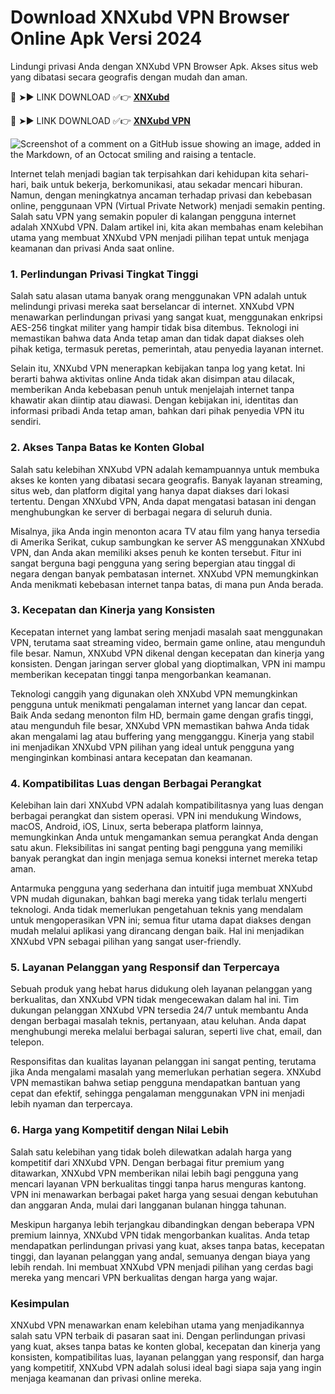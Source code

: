 # Download XNXubd VPN Browser Online Apk Versi 2024
Lindungi privasi Anda dengan XNXubd VPN Browser Apk. Akses situs web yang dibatasi secara geografis dengan mudah dan aman.

🔴 ➤► LINK DOWNLOAD ✅👉 **[XNXubd](https://xnxubd-vpn-browser-apk.kkpbalikpapan.id/)**

🔴 ➤► LINK DOWNLOAD ✅👉 **[XNXubd VPN](https://xnxubd-vpn-browser-apk.kkpbalikpapan.id/)**

![Screenshot of a comment on a GitHub issue showing an image, added in the Markdown, of an Octocat smiling and raising a tentacle.](https://xnxubd-vpn-browser-apk.kkpbalikpapan.id/wp-content/uploads/2024/08/XNXubd-VPN-Browser-Apk.webp)

Internet telah menjadi bagian tak terpisahkan dari kehidupan kita sehari-hari, baik untuk bekerja, berkomunikasi, atau sekadar mencari hiburan. Namun, dengan meningkatnya ancaman terhadap privasi dan kebebasan online, penggunaan VPN (Virtual Private Network) menjadi semakin penting. Salah satu VPN yang semakin populer di kalangan pengguna internet adalah XNXubd VPN. Dalam artikel ini, kita akan membahas enam kelebihan utama yang membuat XNXubd VPN menjadi pilihan tepat untuk menjaga keamanan dan privasi Anda saat online.

### 1. Perlindungan Privasi Tingkat Tinggi

Salah satu alasan utama banyak orang menggunakan VPN adalah untuk melindungi privasi mereka saat berselancar di internet. XNXubd VPN menawarkan perlindungan privasi yang sangat kuat, menggunakan enkripsi AES-256 tingkat militer yang hampir tidak bisa ditembus. Teknologi ini memastikan bahwa data Anda tetap aman dan tidak dapat diakses oleh pihak ketiga, termasuk peretas, pemerintah, atau penyedia layanan internet.

Selain itu, XNXubd VPN menerapkan kebijakan tanpa log yang ketat. Ini berarti bahwa aktivitas online Anda tidak akan disimpan atau dilacak, memberikan Anda kebebasan penuh untuk menjelajah internet tanpa khawatir akan diintip atau diawasi. Dengan kebijakan ini, identitas dan informasi pribadi Anda tetap aman, bahkan dari pihak penyedia VPN itu sendiri.

### 2. Akses Tanpa Batas ke Konten Global

Salah satu kelebihan XNXubd VPN adalah kemampuannya untuk membuka akses ke konten yang dibatasi secara geografis. Banyak layanan streaming, situs web, dan platform digital yang hanya dapat diakses dari lokasi tertentu. Dengan XNXubd VPN, Anda dapat mengatasi batasan ini dengan menghubungkan ke server di berbagai negara di seluruh dunia.

Misalnya, jika Anda ingin menonton acara TV atau film yang hanya tersedia di Amerika Serikat, cukup sambungkan ke server AS menggunakan XNXubd VPN, dan Anda akan memiliki akses penuh ke konten tersebut. Fitur ini sangat berguna bagi pengguna yang sering bepergian atau tinggal di negara dengan banyak pembatasan internet. XNXubd VPN memungkinkan Anda menikmati kebebasan internet tanpa batas, di mana pun Anda berada.

### 3. Kecepatan dan Kinerja yang Konsisten

Kecepatan internet yang lambat sering menjadi masalah saat menggunakan VPN, terutama saat streaming video, bermain game online, atau mengunduh file besar. Namun, XNXubd VPN dikenal dengan kecepatan dan kinerja yang konsisten. Dengan jaringan server global yang dioptimalkan, VPN ini mampu memberikan kecepatan tinggi tanpa mengorbankan keamanan.

Teknologi canggih yang digunakan oleh XNXubd VPN memungkinkan pengguna untuk menikmati pengalaman internet yang lancar dan cepat. Baik Anda sedang menonton film HD, bermain game dengan grafis tinggi, atau mengunduh file besar, XNXubd VPN memastikan bahwa Anda tidak akan mengalami lag atau buffering yang mengganggu. Kinerja yang stabil ini menjadikan XNXubd VPN pilihan yang ideal untuk pengguna yang menginginkan kombinasi antara kecepatan dan keamanan.

### 4. Kompatibilitas Luas dengan Berbagai Perangkat

Kelebihan lain dari XNXubd VPN adalah kompatibilitasnya yang luas dengan berbagai perangkat dan sistem operasi. VPN ini mendukung Windows, macOS, Android, iOS, Linux, serta beberapa platform lainnya, memungkinkan Anda untuk mengamankan semua perangkat Anda dengan satu akun. Fleksibilitas ini sangat penting bagi pengguna yang memiliki banyak perangkat dan ingin menjaga semua koneksi internet mereka tetap aman.

Antarmuka pengguna yang sederhana dan intuitif juga membuat XNXubd VPN mudah digunakan, bahkan bagi mereka yang tidak terlalu mengerti teknologi. Anda tidak memerlukan pengetahuan teknis yang mendalam untuk mengoperasikan VPN ini; semua fitur utama dapat diakses dengan mudah melalui aplikasi yang dirancang dengan baik. Hal ini menjadikan XNXubd VPN sebagai pilihan yang sangat user-friendly.

### 5. Layanan Pelanggan yang Responsif dan Terpercaya

Sebuah produk yang hebat harus didukung oleh layanan pelanggan yang berkualitas, dan XNXubd VPN tidak mengecewakan dalam hal ini. Tim dukungan pelanggan XNXubd VPN tersedia 24/7 untuk membantu Anda dengan berbagai masalah teknis, pertanyaan, atau keluhan. Anda dapat menghubungi mereka melalui berbagai saluran, seperti live chat, email, dan telepon.

Responsifitas dan kualitas layanan pelanggan ini sangat penting, terutama jika Anda mengalami masalah yang memerlukan perhatian segera. XNXubd VPN memastikan bahwa setiap pengguna mendapatkan bantuan yang cepat dan efektif, sehingga pengalaman menggunakan VPN ini menjadi lebih nyaman dan terpercaya.

### 6. Harga yang Kompetitif dengan Nilai Lebih

Salah satu kelebihan yang tidak boleh dilewatkan adalah harga yang kompetitif dari XNXubd VPN. Dengan berbagai fitur premium yang ditawarkan, XNXubd VPN memberikan nilai lebih bagi pengguna yang mencari layanan VPN berkualitas tinggi tanpa harus menguras kantong. VPN ini menawarkan berbagai paket harga yang sesuai dengan kebutuhan dan anggaran Anda, mulai dari langganan bulanan hingga tahunan.

Meskipun harganya lebih terjangkau dibandingkan dengan beberapa VPN premium lainnya, XNXubd VPN tidak mengorbankan kualitas. Anda tetap mendapatkan perlindungan privasi yang kuat, akses tanpa batas, kecepatan tinggi, dan layanan pelanggan yang andal, semuanya dengan biaya yang lebih rendah. Ini membuat XNXubd VPN menjadi pilihan yang cerdas bagi mereka yang mencari VPN berkualitas dengan harga yang wajar.

### Kesimpulan

XNXubd VPN menawarkan enam kelebihan utama yang menjadikannya salah satu VPN terbaik di pasaran saat ini. Dengan perlindungan privasi yang kuat, akses tanpa batas ke konten global, kecepatan dan kinerja yang konsisten, kompatibilitas luas, layanan pelanggan yang responsif, dan harga yang kompetitif, XNXubd VPN adalah solusi ideal bagi siapa saja yang ingin menjaga keamanan dan privasi online mereka.
